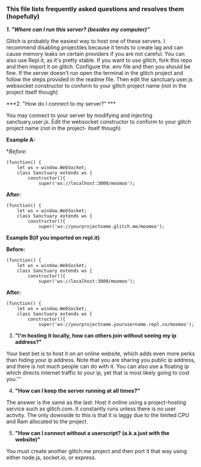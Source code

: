 ### This file lists frequently asked questions and resolves them (hopefully) 

***1. "Where can I run this server? (besides my computer)"***

Glitch is probably the easiest way to host one of these servers. I recommend disabling projectiles because it tends to create lag and can cause memory leaks on certain providers if you are not careful. You can also use Repl.it, as it's pretty stable. If you want to use glitch, fork this repo and then import it on glitch. Configure the .env file and then you should be fine. If the server doesn't run open the terminal in the glitch project and follow the steps provided in the readme file. Then edit the sanctuary.user.js websocket constructor to conform to your glitch project name (not in the project itself though)

***2. "How do I connect to my server?" ***

You may connect to your server by modifying and injecting sanctuary.user.js. Edit the websocket constructor to conform to your glitch project name (not in the project-
 itself though)


**Example A:**

**Before:*

```
(function() {
    let ws = window.WebSocket;
    class Sanctuary extends ws {
        constructor(){
            super('ws://localhost:3000/moomoo');
```
**After:**

```
(function() {
    let ws = window.WebSocket;
    class Sanctuary extends ws {
        constructor(){
            super('ws://yourprojectname.glitch.me/moomoo');
```

**Example B(if you imported on repl.it)**

**Before:**

```
(function() {
    let ws = window.WebSocket;
    class Sanctuary extends ws {
        constructor(){
            super('ws://localhost:3000/moomoo');
```

**After:**

```
(function() {
    let ws = window.WebSocket;
    class Sanctuary extends ws {
        constructor(){
            super('ws://yourprojectname.yourusername.repl.co/moomoo');
```
                                                                                                                                                                        

3. **"I'm hosting it locally, how can others join without seeing my ip address?"**

Your best bet is to host it on an online website, which adds even more perks than hiding your ip address. Note that you are sharing you public ip address, and there 
is not much people can do with it. You can also use a floating ip which directs internet traffic to your ip, yet that is most likely going to cost you.'''

4. **"How can I keep the server running at all times?"**

The answer is the same as the last: Host it online using a project-hosting service such as glitch.com. It constantly runs unless there is no user activity. The only 
downside to this is that it is laggy due to the limited CPU and Ram allocated to the project.

5. **"How can I connect without a userscript? (a.k.a just with the website)"**

You must create another glitch.me project and then port it that way using either node.js, socket.io, or express.
